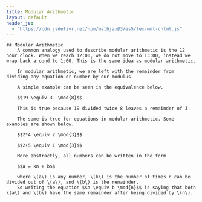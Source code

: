 ```yaml
---
title: Modular Arithmetic
layout: default
header_js:
  - "https://cdn.jsdelivr.net/npm/mathjax@3/es5/tex-mml-chtml.js"
---
```

    ## Modular Arithmetic
		A common analogy used to describe modular arithmetic is the 12 hour clock. When we reach 12:00, we do not move to 13:00, instead we wrap back around to 1:00. This is the same idea as modular arithmetic.

		In modular arithmetic, we are left with the remainder from dividing any equation or number by our modulus.
		
        A simple example can be seen in the equivalence below.
		
        $$19 \equiv 3  \mod{8}$$
		
        This is true because 19 divided twice 8 leaves a remainder of 3.
		
        The same is true for equations in modular arithmetic. Some examples are shown below.
		
        $$2*4 \equiv 2 \mod{3}$$
		
        $$2+5 \equiv 1 \mod{3}$$
		
        More abstractly, all numbers can be written in the form
		
        $$a = kn + b$$
		
        where \(a\) is any number, \(k\) is the number of times n can be divided out of \(a\), and \(b\) is the remainder.
		So writing the equation $$a \equiv b \mod{n}$$ is saying that both \(a\) and \(b\) have the same remainder after being divided by \(n\).

